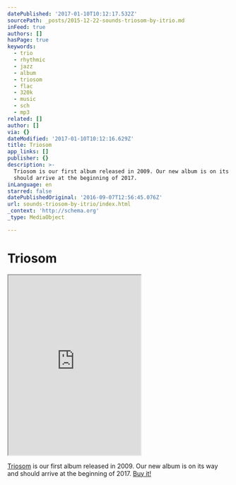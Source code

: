 ```yaml
---
datePublished: '2017-01-10T10:12:17.532Z'
sourcePath: _posts/2015-12-22-sounds-triosom-by-itrio.md
inFeed: true
authors: []
hasPage: true
keywords:
  - trio
  - rhythmic
  - jazz
  - album
  - triosom
  - flac
  - 320k
  - music
  - sch
  - mp3
related: []
author: []
via: {}
dateModified: '2017-01-10T10:12:16.629Z'
title: Triosom
app_links: []
publisher: {}
description: >-
  Triosom is our first album released in 2009. Our new album is on its way and
  should arrive at the beginning of 2017.
inLanguage: en
starred: false
datePublishedOriginal: '2016-09-07T12:56:45.076Z'
url: sounds-triosom-by-itrio/index.html
_context: 'http://schema.org'
_type: MediaObject

---
```

# Triosom

<iframe src="https://the-grid.github.io/ed-userhtml/?g=eJyNkcFu2zAMhu95ClVFkQRDLWfusja2fOuhtw7YC9A2E2uVbIFimrhD371y1O2w03QiwZ_4_4-qzJ7AoQg8WdSyGalD2om8FCfTcb8Tmzy_KUWP5tDzTtzlW38upQjUatkz-7BTqoGha8H5rB2denQNdh12zxYmJAW2OTq92RZ3RfGwKb6qYN5QW6ADqubQjlYXl6esGV7mNt_ef99_U0B8GulFBwfWKiYYggfCgTXTEdVsB-Yw6BM2wTDe-mQXkyE4iyHU1QWpvk6T3w7OtwlpJhJXxvmRGAYu3yuVpBWInnCfwCKXOwbTZobJjFnbJxQ1d2F0sv6ZCtFM4imbm0pBvahUOmisQkvGc714BYr3g05o8evHEWlayeskkut4soEjVVits70ZupWclXJdXrbaEOLSMpEInnz8IcYzqziQ9VJ8WYi_b_kfoP9s_OFelovPYLP5OgPvMUaJJjFHFCWOD6LPt1A" height="408" style=""></iframe>

[Triosom][0] is our first album released in 2009\. Our new album is on its way and should arrive at the beginning of 2017\.
[Buy it!][1]

[0]: http://music.itrio.ch/album/triosom "Triosom"
[1]: http://music.itrio.ch/